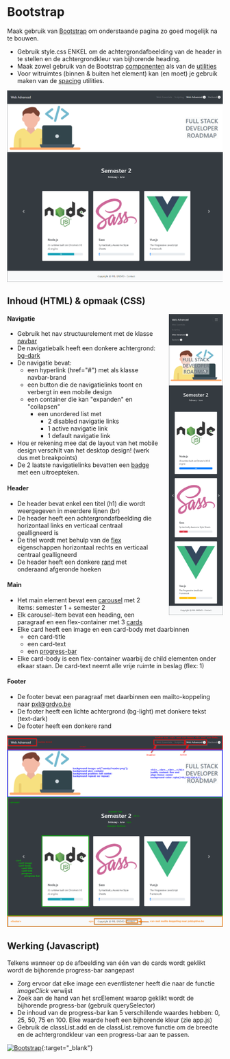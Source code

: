 # Bootstrap
Maak gebruik van [Bootstrap](https://getbootstrap.com/docs/4.0/getting-started/introduction/) om onderstaande pagina zo goed mogelijk na te bouwen.
- Gebruik style.css ENKEL om de achtergrondafbeelding van de header in te stellen en de achtergrondkleur van bijhorende heading.
- Maak zowel gebruik van de Bootstrap [componenten](https://getbootstrap.com/docs/4.0/components/alerts/) als van de [utilities](https://getbootstrap.com/docs/4.0/utilities/borders/)
- Voor witruimtes (binnen & buiten het element) kan (en moet) je gebruik maken van de [spacing](https://getbootstrap.com/docs/5.0/utilities/spacing/#notation) utilities.

<img alt="mobile" src="https://github.com/PXL-1DVO-WebAdvanced/bootstrap/blob/media/images/desktop-orig.png?raw=true">

## Inhoud (HTML) & opmaak (CSS)
<img alt="mobile" src="https://github.com/PXL-1DVO-WebAdvanced/bootstrap/blob/media/images/mobile.png?raw=true" style="float:right; margin-left: 5%" width="25%">


#### Navigatie
- Gebruik het nav structuurelement met de klasse [navbar](https://getbootstrap.com/docs/4.0/components/navbar/)
- De navigatiebalk heeft een donkere achtergrond: [bg-dark](https://getbootstrap.com/docs/4.0/utilities/colors/#background-color)
- De navigatie bevat:
    - een hyperlink (href="#") met als klasse navbar-brand
    - een button die de navigatielinks toont en verbergt in een mobile design
    - een container die kan "expanden" en "collapsen" 
        - een unordered list met
            - 2 disabled navigatie links
            - 1 active navigatie link
            - 1 default navigatie link
- Hou er rekening mee dat de layout van het mobile design verschilt van het desktop design! (werk dus met breakpoints)
- De 2 laatste navigatielinks bevatten een [badge](https://getbootstrap.com/docs/4.0/components/badge/#pill-badges) met een uitroepteken.

#### Header
- De header bevat enkel een titel (h1) die wordt weergegeven in meerdere lijnen (br) 
- De header heeft een achtergrondafbeelding die horizontaal links en verticaal centraal gealligneerd is
- De titel wordt met behulp van de [flex](https://getbootstrap.com/docs/5.0/utilities/flex/) eigenschappen horizontaal rechts en verticaal centraal gealligneerd
- De header heeft een donkere [rand](https://getbootstrap.com/docs/5.0/utilities/borders/#border-color) met onderaand afgeronde hoeken

#### Main
- Het main element bevat een [carousel](https://getbootstrap.com/docs/5.0/components/carousel/#with-controls) met 2 items: semester 1 + semester 2
- Elk carousel-item bevat een heading, een paragraaf en een flex-container met 3 [cards](https://getbootstrap.com/docs/5.0/components/card/#example)
- Elke card heeft een image en een card-body met daarbinnen
    - een card-title
    - een card-text
    - een [progress-bar](https://getbootstrap.com/docs/5.0/components/progress/#backgrounds)
- Elke card-body is een flex-container waarbij de child elementen onder elkaar staan. De card-text neemt alle vrije ruimte in beslag (flex: 1)

#### Footer
- De footer bevat een paragraaf met daarbinnen een mailto-koppeling naar pxl@grdvo.be
- De footer heeft een lichte achtergrond (bg-light) met donkere tekst (text-dark)
- De footer heeft een donkere rand

<img alt="mobile" src="https://github.com/PXL-1DVO-WebAdvanced/bootstrap/blob/media/images/desktop.png?raw=true">

## Werking (Javascript)
Telkens wanneer op de afbeelding van één van de cards wordt geklikt wordt de bijhorende progress-bar aangepast
- Zorg ervoor dat elke image een eventlistener heeft die naar de functie *imageClick* verwijst
- Zoek aan de hand van het srcElement waarop geklikt wordt de bijhorende progress-bar (gebruik querySelector)
- De inhoud van de progress-bar kan 5 verschillende waardes hebben: 0, 25, 50, 75 en 100. Elke waarde heeft een bijhorende kleur (zie app.js)
- Gebruik de classList.add en de classList.remove functie om de breedte en de achtergrondkleur van een progress-bar aan te passen.

[![Bootstrap](http://img.youtube.com/vi/-qMHa7Mec5w/0.jpg)](http://www.youtube.com/watch?v=-qMHa7Mec5w "Video Title"){:target="_blank"}
